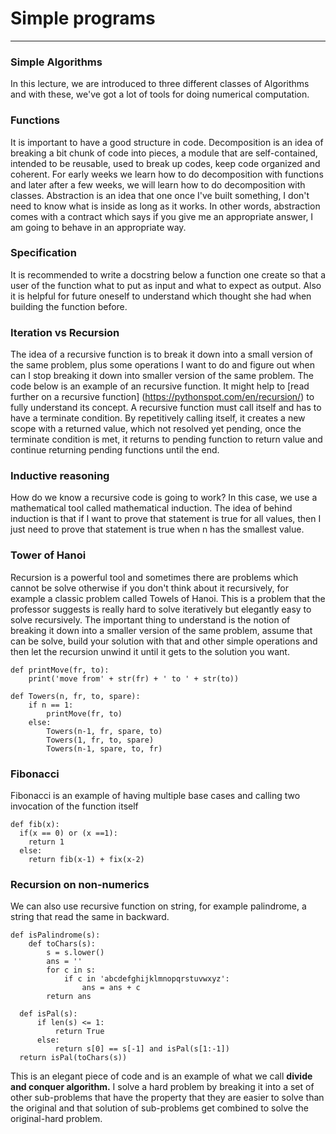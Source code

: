 # Simple programs
----
### Simple Algorithms
In this lecture, we are introduced to three different classes of Algorithms and with these, we've got a lot of tools for doing numerical computation.

### Functions
It is important to have a good structure in code. Decomposition is an idea of breaking a bit chunk of code into pieces, a module that are self-contained, intended to be reusable, used to break up codes, keep code organized and coherent. For early weeks we learn how to do decomposition with functions and later after a few weeks, we will learn how to do decomposition with classes. Abstraction is an idea that one once I've built something, I don't need to know what is inside as long as it works. In other words, abstraction comes with a contract which says if you give me an appropriate answer, I am going to behave in an appropriate way.

### Specification

It is recommended to write a docstring below a function one create so that a user of the function what to put as input and what to expect as output. Also it is helpful for future oneself to understand which thought she had when building the function before.

### Iteration vs Recursion
The idea of a recursive function is to break it down into a small version of the same problem, plus some operations I want to do and figure out when can I stop breaking it down into smaller version of the same problem. The code below is an example of an recursive function.
It might help to [read further on a recursive function] (https://pythonspot.com/en/recursion/) to fully understand its concept. A recursive function must call itself and has to have a terminate condition. By repetitively calling itself, it creates a new scope with a returned value, which not resolved yet pending, once the terminate condition is met, it returns to pending function to return value and continue returning pending functions until the end.

### Inductive reasoning
How do we know a recursive code is going to work? In this case, we use a mathematical tool called mathematical induction. The idea of behind induction is that if I want to prove that statement is true for all values, then I just need to prove that statement is true when n has the smallest value.

### Tower of Hanoi
Recursion is a powerful tool and sometimes there are problems which cannot be solve otherwise if you don't think about it recursively, for example a classic problem called Towels of Hanoi. This is a problem that the professor suggests is really hard to solve iteratively but elegantly easy to solve recursively. The important thing to understand is the notion of breaking it down into a smaller version of the same problem, assume that can be solve, build your solution with that and other simple operations and then let the recursion unwind it until it gets to the solution you want.

  ```
  def printMove(fr, to):
      print('move from' + str(fr) + ' to ' + str(to))

  def Towers(n, fr, to, spare):
      if n == 1:
          printMove(fr, to)
      else:
          Towers(n-1, fr, spare, to)
          Towers(1, fr, to, spare)
          Towers(n-1, spare, to, fr)
  ```

### Fibonacci
Fibonacci is an example of having multiple base cases and calling two invocation of the function itself
```
def fib(x):
  if(x == 0) or (x ==1):
    return 1
  else:
    return fib(x-1) + fix(x-2)
```
### Recursion on non-numerics
We can also use recursive function on string, for example palindrome, a string that read the same in backward.
```
def isPalindrome(s):
    def toChars(s):
        s = s.lower()
        ans = ''
        for c in s:
            if c in 'abcdefghijklmnopqrstuvwxyz':
                ans = ans + c
        return ans

  def isPal(s):
      if len(s) <= 1:
          return True
      else:
          return s[0] == s[-1] and isPal(s[1:-1])
  return isPal(toChars(s))        
```
This is an elegant piece of code and is an example of what we call **divide and conquer algorithm.** I solve a hard problem by breaking it into a set of other sub-problems that have the property that they are easier to solve than the original and that solution of sub-problems get
combined to solve the original-hard problem.  
